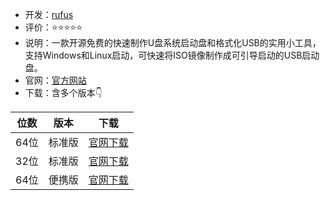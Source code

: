 - 开发：[rufus](https://rufus.ie/zh/)
- 评价：⭐⭐⭐⭐⭐
- 说明：一款开源免费的快速制作U盘系统启动盘和格式化USB的实用小工具，支持Windows和Linux启动，可快速将ISO镜像制作成可引导启动的USB启动盘。
- 官网：[官方网站](https://rufus.ie) 
- 下载：含多个版本👇

|位数|版本|下载|
 | :---------:|:--------:|:--------:|
 | 64位|标准版|[官网下载](https://github.com/pbatard/rufus/releases/download/v4.4/rufus-4.4.exe)|
 | 32位|标准版|[官网下载](https://github.com/pbatard/rufus/releases/download/v4.4/rufus-4.4_x86.exe)|
 | 64位|便携版|[官网下载](https://github.com/pbatard/rufus/releases/download/v4.4/rufus-4.4p.exe)|
